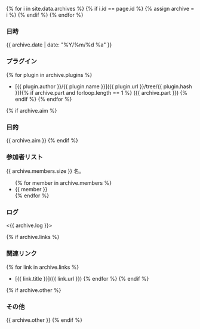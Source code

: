 {% for i in site.data.archives %}
  {% if i.id == page.id %}
    {% assign archive = i %}
  {% endif %}
{% endfor %}

### 日時

{{ archive.date | date: "%Y/%m/%d %a" }}

### プラグイン

{% for plugin in archive.plugins %}
- [{{ plugin.author }}/{{ plugin.name }}]({{ plugin.url }}/tree/{{ plugin.hash }}){% if archive.part and forloop.length == 1 %} ({{ archive.part }}) {% endif %}
{% endfor %}

{% if archive.aim %}
### 目的
{{ archive.aim }}
{% endif %}

### 参加者リスト
{{ archive.members.size }} 名。

<ul>
{% for member in archive.members %}
  <li>{{ member }}</li>
{% endfor %}
</ul>

### ログ
<{{ archive.log }}>

{% if archive.links %}
### 関連リンク
{% for link in archive.links %}
  - [{{ link.title }}]({{ link.url }})
{% endfor %}
{% endif %}

{% if archive.other %}
### その他
{{ archive.other }}
{% endif %}
